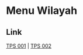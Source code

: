 # Menu Wilayah

## Link

[TPS 001](https://github.com/gigit-pemilu/pemilu-2024-95-papua-pegunungan/tree/main/pilpres/hitung-suara/sub/95-papua-pegunungan/sub/02-kab-pegunungan-bintang/sub/27-weime/sub/2001-merpasikne/sub/001-tps)
 | 
[TPS 002](https://github.com/gigit-pemilu/pemilu-2024-95-papua-pegunungan/tree/main/pilpres/hitung-suara/sub/95-papua-pegunungan/sub/02-kab-pegunungan-bintang/sub/27-weime/sub/2001-merpasikne/sub/002-tps)

